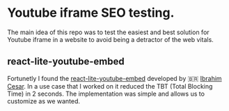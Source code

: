 # Youtube iframe SEO testing.

The main idea of this repo was to test the easiest and best solution for Youtube iframe in a website to avoid being a detractor of the web vitals.

## react-lite-youtube-embed

Fortunetly I found the [react-lite-youtube-embed](https://www.npmjs.com/package/react-lite-youtube-embed) developed by 🇧🇷 [Ibrahim Cesar](https://github.com/ibrahimcesar). In a use case that I worked on it reduced the TBT (Total Blocking Time) in 2 seconds. The implementation was simple and allows us to customize as we wanted.
